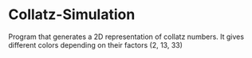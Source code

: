 # Collatz-Simulation
Program that generates a 2D representation of collatz numbers. It gives different colors depending on their factors (2, 13, 33)
